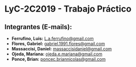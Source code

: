 # LyC-2C2019 - Trabajo Práctico

## Integrantes (E-mails):

- **Ferrufino, Luis:** L.a.ferrufino@gmail.com
- **Flores, Gabriel:** gabriel.1991.flores@gmail.com
- **Massaccisi, Daniel:** massaccisidaniel@gmail.com
- **Ojeda, Mariana:** ojeda.e.mariana@gmail.com
- **Ponce, Brian:** poncec.briannicolas@gmail.com 
